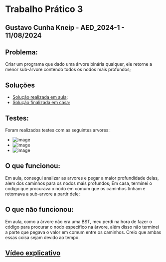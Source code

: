 # Trabalho Prático 3
## Gustavo Cunha Kneip - AED_2024-1 - 11/08/2024
## Problema:
Criar um programa que dado uma árvore binária qualquer, ele retorne a menor sub-árvore contendo todos os nodos mais profundos;
## Soluções
- [Solução realizada em aula](./CodigoEmAula/Tarefa4-Leetcode865.c);
- [Solução finalizada em casa](./CodigoFinalizado/Tarefa4-Leetcode865-finalizado.c);
## Testes:
Foram realizados testes com as seguintes arvores:
- ![image](https://github.com/user-attachments/assets/580e4cd9-ddfd-46fe-9272-1e86cf431359)
- ![image](https://github.com/user-attachments/assets/f4dafbad-0990-4ee5-8ed9-b8469ffcaefb)
- ![image](https://github.com/user-attachments/assets/3c25fc1a-540e-4214-bcf3-47a2b17cc453)
## O que funcionou:
Em aula, consegui analizar as arvores e pegar a maior profundidade delas, alem dos caminhos para os nodos mais profundos; Em casa, terminei o codigo que procurava o nodo em comum que os caminhos tinham e retornava a sub-arvore a partir dele;
## O que não funcionou:
Em aula, como a árvore não era uma BST, meu perdi na hora de fazer o código para procurar o nodo específico na árvore, além disso não terminei a parte que pegava o valor em comum entre os caminhos. Creio que ambas essas coisa sejam devido ao tempo.
## [Vídeo explicativo](https://youtu.be/eDySrfGXwfk)
